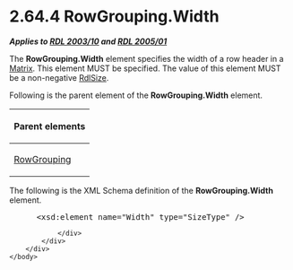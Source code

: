 <html dir="LTR" xmlns:mshelp="http://msdn.microsoft.com/mshelp" xmlns:ddue="http://ddue.schemas.microsoft.com/authoring/2003/5" xmlns:xlink="http://www.w3.org/1999/xlink" xmlns:tool="http://www.microsoft.com/tooltip">
    <head>
        <meta http-equiv="Content-Type" content="text/html; CHARSET=utf-8"></meta>
        <meta name="save" content="history"></meta>
        <title>2.64.4 RowGrouping.Width</title>
        <xml>
            <mshelp:toctitle title="2.64.4 RowGrouping.Width"></mshelp:toctitle>
            <mshelp:rltitle title="[MS-RDL]: RowGrouping.Width"></mshelp:rltitle>
            <mshelp:keyword index="A" term="947ed4b6-04dc-4676-98b7-b081f6dc317d"></mshelp:keyword>
            <mshelp:attr name="DCSext.ContentType" value="open specification"></mshelp:attr>
            <mshelp:attr name="AssetID" value="947ed4b6-04dc-4676-98b7-b081f6dc317d"></mshelp:attr>
            <mshelp:attr name="TopicType" value="kbRef"></mshelp:attr>
            <mshelp:attr name="DCSext.Title" value="[MS-RDL]: RowGrouping.Width" />
        </xml>
    </head>
    <body>
        <div id="header">
            <h1 class="heading">2.64.4 RowGrouping.Width</h1>
        </div>
        <div id="mainSection">
            <div id="mainBody">
                <div id="allHistory" class="saveHistory"></div>
                <div id="sectionSection0" class="section" name="collapseableSection">
                    

<p><b><i>Applies to </i></b><a href="a7e2ad00-07c8-4f6d-80ab-3ad55df7b233.md"><b><i>RDL 2003/10</i></b></a><b>
<i>and </i></b><a href="3ebe2912-4958-4832-b391-cad1f5e13338.md"><b><i>RDL 2005/01</i></b></a></p>

<p>The <b>RowGrouping.Width</b> element specifies the width of
a row header in a <a href="25419c0a-c7c6-43d7-8ca5-1af842666dcb.md">Matrix</a>.
This element MUST be specified. The value of this element MUST be a
non-negative <a href="b40c092e-4fe5-4f7b-a0bf-c98df1361c90.md">RdlSize</a>.</p>

<p>Following is the parent element of the <b>RowGrouping.Width</b>
element.</p>

<table>
 <thead>
  <tr>
   <th>
   <p>Parent elements</p>
   </th>
  </tr>
 </thead>
 <tr>
  <td>
  <p><a href="b5d38fa6-6490-4b26-8e9d-dcd9571a6378.md">RowGrouping</a></p>
  </td>
 </tr>
</table>

<p>The following is the XML Schema definition of the <b>RowGrouping.Width</b>
element.</p>

<dl>
<dd>
<div><pre> &lt;xsd:element name=&quot;Width&quot; type=&quot;SizeType&quot; /&gt;
</pre></div>
</dd></dl>


                </div>
            </div>
        </div>
    </body>
</html>